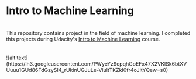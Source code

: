 # Intro to Machine Learning
<br/>
This repository contains project in the field of machine learning. I completed this projects during Udacity's <a href="https://www.udacity.com/course/intro-to-machine-learning--ud120">Intro to Machine Learning</a> course.
<br/>
<br/>
<br/>
![alt text](https://lh3.googleusercontent.com/PWyeYz9cpqhGoEFx47X2VKlSk6btXVUuuu1GUd86FdGzySI4_rUkinUGJuLe-VlultTKZkI0fr4oJitYQew=s0)
